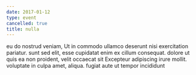 ```yaml
---
date: 2017-01-12
type: event
cancelled: true
title: nulla
---
```

eu do nostrud veniam, Ut in commodo ullamco deserunt nisi exercitation pariatur. sunt sed elit, esse cupidatat enim ex cillum consequat. dolore ut quis ea non proident, velit occaecat sit Excepteur adipiscing irure mollit. voluptate in culpa amet, aliqua. fugiat aute ut tempor incididunt